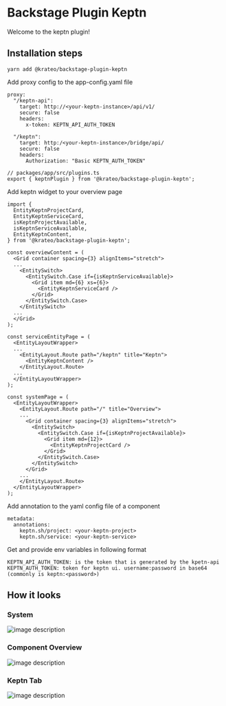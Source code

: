 # Backstage Plugin Keptn

Welcome to the keptn plugin!

## Installation steps

```
yarn add @krateo/backstage-plugin-keptn
```

Add proxy config to the app-config.yaml file

```
proxy:
  "/keptn-api":
    target: http://<your-keptn-instance>/api/v1/
    secure: false
    headers:
      x-token: KEPTN_API_AUTH_TOKEN

  "/keptn":
    target: http:/<your-keptn-instance>/bridge/api/
    secure: false
    headers:
      Authorization: "Basic KEPTN_AUTH_TOKEN"
```

```
// packages/app/src/plugins.ts
export { keptnPlugin } from '@krateo/backstage-plugin-keptn';
```

Add keptn widget to your overview page

```
import {
  EntityKeptnProjectCard,
  EntityKeptnServiceCard,
  isKeptnProjectAvailable,
  isKeptnServiceAvailable,
  EntityKeptnContent,
} from '@krateo/backstage-plugin-keptn';

const overviewContent = (
  <Grid container spacing={3} alignItems="stretch">
  ...
    <EntitySwitch>
      <EntitySwitch.Case if={isKeptnServiceAvailable}>
        <Grid item md={6} xs={6}>
          <EntityKeptnServiceCard />
        </Grid>
      </EntitySwitch.Case>
    </EntitySwitch>
  ...
  </Grid>
);

const serviceEntityPage = (
  <EntityLayoutWrapper>
  ...
    <EntityLayout.Route path="/keptn" title="Keptn">
      <EntityKeptnContent />
    </EntityLayout.Route>
  ...
  </EntityLayoutWrapper>
);

const systemPage = (
  <EntityLayoutWrapper>
    <EntityLayout.Route path="/" title="Overview">
    ...
      <Grid container spacing={3} alignItems="stretch">
        <EntitySwitch>
          <EntitySwitch.Case if={isKeptnProjectAvailable}>
            <Grid item md={12}>
              <EntityKeptnProjectCard />
            </Grid>
          </EntitySwitch.Case>
        </EntitySwitch>
      </Grid>
    ...
    </EntityLayout.Route>
  </EntityLayoutWrapper>
);
```

Add annotation to the yaml config file of a component

```
metadata:
  annotations:
    keptn.sh/project: <your-keptn-project>
    keptn.sh/service: <your-keptn-service>
```

Get and provide env variables in following format

```
KEPTN_API_AUTH_TOKEN: is the token that is generated by the kpetn-api
KEPTN_AUTH_TOKEN: token for keptn ui. username:password in base64 (commonly is keptn:<password>)
```

## How it looks

### System

![image description](https://github.com/krateoplatformops/backstage-plugin-keptn/blob/main/docs/system.png?raw=true)

### Component Overview

![image description](https://github.com/krateoplatformops/backstage-plugin-keptn/blob/main/docs/overview.png?raw=true)

### Keptn Tab

![image description](https://github.com/krateoplatformops/backstage-plugin-keptn/blob/main/docs/tab.png?raw=true)
